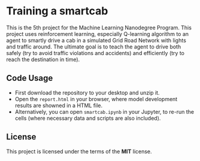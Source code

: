 # Training a smartcab
This is the 5th project for the Machine Learning Nanodegree Program. This project uses reinforcement learning, especially Q-learning algorithm to an agent to smartly drive a cab in a simulated Grid Road Network with lights and traffic around. The ultimate goal is to teach the agent to drive both safely (try to avoid traffic violations and accidents) and efficiently (try to reach the destination in time).

## Code Usage
- First download the repository to your desktop and unzip it.
- Open the ```report.html``` in your browser, where model development results are showned in a HTML file.
- Alternatively, you can open ```smartcab.ipynb``` in your Jupyter, to re-run the cells (where necessary data and scripts are also included).

## License
This project is licensed under the terms of the **MIT** license.
